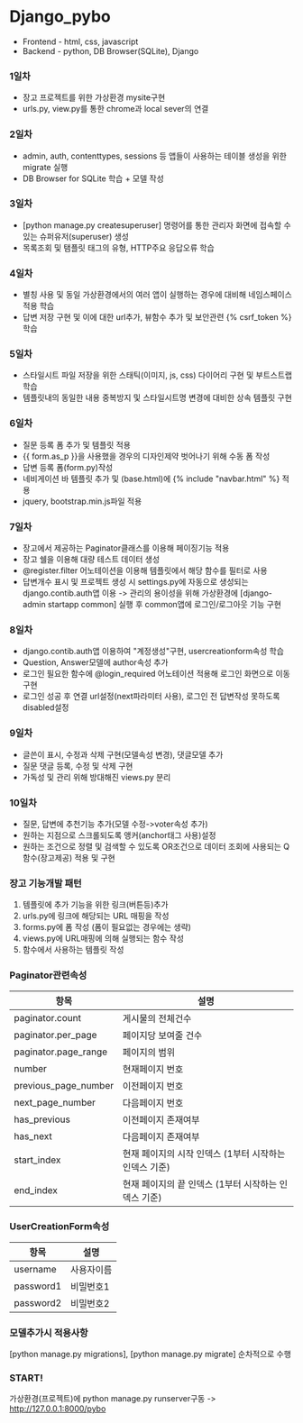 # Django_pybo

* Frontend - html, css, javascript
* Backend - python, DB Browser(SQLite), Django

### 1일차
* 장고 프로젝트를 위한 가상환경 mysite구현 
* urls.py, view.py를 통한 chrome과 local sever의 연결

### 2일차
* admin, auth, contenttypes, sessions 등 앱들이 사용하는 테이블 생성을 위한 migrate 실행 
* DB Browser for SQLite 학습 + 모델 작성

### 3일차
* [python manage.py createsuperuser] 명령어를 통한 관리자 화면에 접속할 수 있는 슈퍼유저(superuser) 생성 
* 목록조회 및 탬플릿 태그의 유형, HTTP주요 응답오류 학습

### 4일차
* 별칭 사용 및 동일 가상환경에서의 여러 앱이 실행하는 경우에 대비해 네임스페이스 적용 학습 
* 답변 저장 구현 및 이에 대한 url추가, 뷰함수 추가 및 보안관련 {% csrf_token %} 학습

### 5일차
* 스타일시트 파일 저장을 위한 스태틱(이미지, js, css) 다이어리 구현 및 부트스트랩 학습 
* 템플릿내의 동일한 내용 중복방지 및 스타일시트명 변경에 대비한 상속 템플릿 구현

### 6일차
* 질문 등록 폼 추가 및 템플릿 적용
* {{ form.as_p }}을 사용했을 경우의 디자인제약 벗어나기 위해 수동 폼 작성
* 답변 등록 폼(form.py)작성
* 네비게이션 바 템플릿 추가 및 (base.html)에 {% include "navbar.html" %} 적용 
* jquery, bootstrap.min.js파일 적용

### 7일차
* 장고에서 제공하는 Paginator클래스를 이용해 페이징기능 적용
* 장고 쉘을 이용해 대량 테스트 데이터 생성
* @register.filter 어노테이션을 이용해 템플릿에서 해당 함수를 필터로 사용
* 답변개수 표시 및 프로젝트 생성 시 settings.py에 자동으로 생성되는 django.contib.auth앱 이용 -> 관리의 용이성을 위해 가상환경에 [django-admin startapp common] 실행 후 common앱에 로그인/로그아웃 기능 구현

### 8일차
* django.contib.auth앱 이용하여 "계정생성"구현, usercreationform속성 학습
* Question, Answer모델에 author속성 추가
* 로그인 필요한 함수에 @login_required 어노테이션 적용해 로그인 화면으로 이동구현
* 로그인 성공 후 연결 url설정(next파라미터 사용), 로그인 전 답변작성 못하도록 disabled설정

### 9일차
* 글쓴이 표시, 수정과 삭제 구현(모델속성 변경), 댓글모델 추가
* 질문 댓글 등록, 수정 및 삭제 구현
* 가독성 및 관리 위해 방대해진 views.py 분리

### 10일차
* 질문, 답변에 추천기능 추가(모델 수정->voter속성 추가) 
* 원하는 지점으로 스크롤되도록 앵커(anchor태그 사용)설정
* 원하는 조건으로 정렬 및 검색할 수 있도록 OR조건으로 데이터 조회에 사용되는 Q함수(장고제공) 적용 및 구현

### 장고 기능개발 패턴
1. 템플릿에 추가 기능을 위한 링크(버튼등)추가
2. urls.py에 링크에 해당되는 URL 매핑을 작성
3. forms.py에 폼 작성 (폼이 필요없는 경우에는 생략)
4. views.py에 URL매핑에 의해 실행되는 함수 작성
5. 함수에서 사용하는 템플릿 작성

### Paginator관련속성
항목|설명
---|---|
paginator.count|게시물의 전체건수|
paginator.per_page|페이지당 보여줄 건수|
paginator.page_range|페이지의 범위|
number|현재페이지 번호|
previous_page_number|이전페이지 번호|
next_page_number|다음페이지 번호|
has_previous|이전페이지 존재여부|
has_next|다음페이지 존재여부|
start_index|현재 페이지의 시작 인덱스 (1부터 시작하는 인덱스 기준)|
end_index|현재 페이지의 끝 인덱스 (1부터 시작하는 인덱스 기준)|

### UserCreationForm속성
항목|설명
---|---|
username|사용자이름|
password1|비밀번호1|
password2|비밀번호2|

### 모델추가시 적용사항
[python manage.py migrations], [python manage.py migrate] 순차적으로 수행

### START!
가상환경(프로젝트)에 python manage.py runserver구동 ->  http://127.0.0.1:8000/pybo





